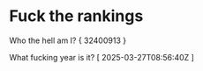 # Fuck the rankings

Who the hell am I?
{ 32400913 }

What fucking year is it?
[ 2025-03-27T08:56:40Z ]
